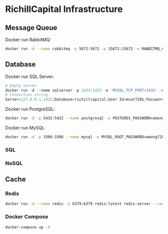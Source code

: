 # RichillCapital Infrastructure

## Message Queue

Docker run RabbitMQ:

```bash
docker run -d --name rabbitmq -p 5672:5672 -p 15672:15672 -e RABBITMQ_CONFIG_FILE=/etc/rabbitmq/rabbitmq.conf -e RABBITMQ_DEFAULT_USER=msat7201 -e RABBITMQ_DEFAULT_PASS=among7201 -v /path/to/rabbitmq.conf:/etc/rabbitmq/rabbitmq.conf rabbitmq:3-management
```

## Database

Docker run SQL Server:

```powershell
# Empty server
docker run -d --name sqlserver -p 1433:1433 -e 'MSSQL_TCP_PORT=1433' -e 'MSSQL_TCP_ADDR=0.0.0.0' -e 'ACCEPT_EULA=Y' -e 'MSSQL_SA_USER=msat7201' 'SA_PASSWORD=Among7201' mcr.microsoft.com/mssql/server:2022-latest 
# Connection string
Server=127.0.0.1,1433;Database=richillcapital;User Id=msat7201;Password=Among7201;
```

Docker run PostgreSQL:

```bash
docker run -d -p 5432:5432 --name postgresql -e POSTGRES_PASSWORD=among7201 postgres -c 'listen_addresses=*'
```

Docker run MySQL:

```bash
docker run -d -p 3306:3306 --name mysql -e MYSQL_ROOT_PASSWORD=among7201 mysql/mysql-server:latest --bind-address=0.0.0.0
```

### SQL

### NoSQL

## Cache
### Redis
```bash
docker run -d --name redis -p 6379:6379 redis:latest redis-server --requirepass among7201

```

### Docker Compose
```bash
docker-compose up -d
```
